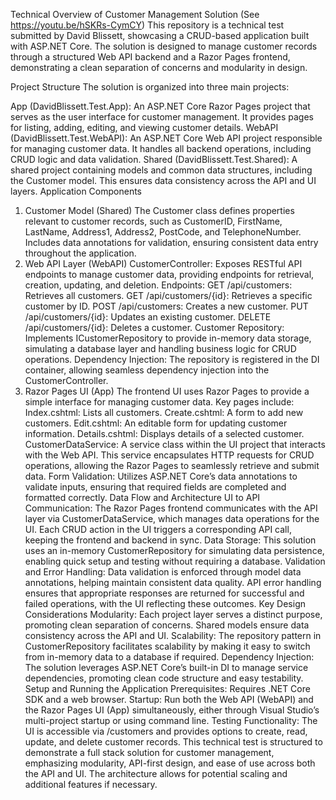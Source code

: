 Technical Overview of Customer Management Solution (See https://youtu.be/hSKRs-CymCY)
This repository is a technical test submitted by David Blissett, showcasing a CRUD-based application built with ASP.NET Core. The solution is designed to manage customer records through a structured Web API backend and a Razor Pages frontend, demonstrating a clean separation of concerns and modularity in design.

Project Structure
The solution is organized into three main projects:

App (DavidBlissett.Test.App): An ASP.NET Core Razor Pages project that serves as the user interface for customer management. It provides pages for listing, adding, editing, and viewing customer details.
WebAPI (DavidBlissett.Test.WebAPI): An ASP.NET Core Web API project responsible for managing customer data. It handles all backend operations, including CRUD logic and data validation.
Shared (DavidBlissett.Test.Shared): A shared project containing models and common data structures, including the Customer model. This ensures data consistency across the API and UI layers.
Application Components
1. Customer Model (Shared)
The Customer class defines properties relevant to customer records, such as CustomerID, FirstName, LastName, Address1, Address2, PostCode, and TelephoneNumber.
Includes data annotations for validation, ensuring consistent data entry throughout the application.
2. Web API Layer (WebAPI)
CustomerController: Exposes RESTful API endpoints to manage customer data, providing endpoints for retrieval, creation, updating, and deletion.
Endpoints:
GET /api/customers: Retrieves all customers.
GET /api/customers/{id}: Retrieves a specific customer by ID.
POST /api/customers: Creates a new customer.
PUT /api/customers/{id}: Updates an existing customer.
DELETE /api/customers/{id}: Deletes a customer.
Customer Repository: Implements ICustomerRepository to provide in-memory data storage, simulating a database layer and handling business logic for CRUD operations.
Dependency Injection: The repository is registered in the DI container, allowing seamless dependency injection into the CustomerController.
3. Razor Pages UI (App)
The frontend UI uses Razor Pages to provide a simple interface for managing customer data. Key pages include:
Index.cshtml: Lists all customers.
Create.cshtml: A form to add new customers.
Edit.cshtml: An editable form for updating customer information.
Details.cshtml: Displays details of a selected customer.
CustomerDataService: A service class within the UI project that interacts with the Web API. This service encapsulates HTTP requests for CRUD operations, allowing the Razor Pages to seamlessly retrieve and submit data.
Form Validation: Utilizes ASP.NET Core’s data annotations to validate inputs, ensuring that required fields are completed and formatted correctly.
Data Flow and Architecture
UI to API Communication: The Razor Pages frontend communicates with the API layer via CustomerDataService, which manages data operations for the UI. Each CRUD action in the UI triggers a corresponding API call, keeping the frontend and backend in sync.
Data Storage: This solution uses an in-memory CustomerRepository for simulating data persistence, enabling quick setup and testing without requiring a database.
Validation and Error Handling:
Data validation is enforced through model data annotations, helping maintain consistent data quality.
API error handling ensures that appropriate responses are returned for successful and failed operations, with the UI reflecting these outcomes.
Key Design Considerations
Modularity: Each project layer serves a distinct purpose, promoting clean separation of concerns. Shared models ensure data consistency across the API and UI.
Scalability: The repository pattern in CustomerRepository facilitates scalability by making it easy to switch from in-memory data to a database if required.
Dependency Injection: The solution leverages ASP.NET Core’s built-in DI to manage service dependencies, promoting clean code structure and easy testability.
Setup and Running the Application
Prerequisites: Requires .NET Core SDK and a web browser.
Startup:
Run both the Web API (WebAPI) and the Razor Pages UI (App) simultaneously, either through Visual Studio’s multi-project startup or using command line.
Testing Functionality:
The UI is accessible via /customers and provides options to create, read, update, and delete customer records.
This technical test is structured to demonstrate a full stack solution for customer management, emphasizing modularity, API-first design, and ease of use across both the API and UI. The architecture allows for potential scaling and additional features if necessary.
